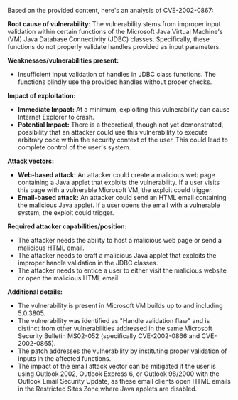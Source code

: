 Based on the provided content, here's an analysis of CVE-2002-0867:

**Root cause of vulnerability:**
The vulnerability stems from improper input validation within certain functions of the Microsoft Java Virtual Machine's (VM) Java Database Connectivity (JDBC) classes. Specifically, these functions do not properly validate handles provided as input parameters.

**Weaknesses/vulnerabilities present:**
- Insufficient input validation of handles in JDBC class functions. The functions blindly use the provided handles without proper checks.

**Impact of exploitation:**
- **Immediate Impact:**  At a minimum, exploiting this vulnerability can cause Internet Explorer to crash.
- **Potential Impact:** There is a theoretical, though not yet demonstrated, possibility that an attacker could use this vulnerability to execute arbitrary code within the security context of the user. This could lead to complete control of the user's system.

**Attack vectors:**
- **Web-based attack:** An attacker could create a malicious web page containing a Java applet that exploits the vulnerability. If a user visits this page with a vulnerable Microsoft VM, the exploit could trigger.
- **Email-based attack:** An attacker could send an HTML email containing the malicious Java applet. If a user opens the email with a vulnerable system, the exploit could trigger.

**Required attacker capabilities/position:**
- The attacker needs the ability to host a malicious web page or send a malicious HTML email.
- The attacker needs to craft a malicious Java applet that exploits the improper handle validation in the JDBC classes.
- The attacker needs to entice a user to either visit the malicious website or open the malicious HTML email.

**Additional details:**
- The vulnerability is present in Microsoft VM builds up to and including 5.0.3805.
- The vulnerability was identified as "Handle validation flaw" and is distinct from other vulnerabilities addressed in the same Microsoft Security Bulletin MS02-052 (specifically CVE-2002-0866 and CVE-2002-0865).
- The patch addresses the vulnerability by instituting proper validation of inputs in the affected functions.
- The impact of the email attack vector can be mitigated if the user is using Outlook 2002, Outlook Express 6, or Outlook 98/2000 with the Outlook Email Security Update, as these email clients open HTML emails in the Restricted Sites Zone where Java applets are disabled.